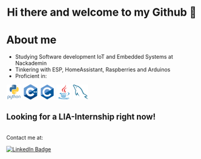<h1 align="center">
Hi there and welcome to my Github 👋
</h1>

# About me

* Studying Software development IoT and Embedded Systems at Nackademin
* Tinkering with ESP, HomeAssistant, Raspberries and Arduinos
* Proficient in:

<dl>
<img src="https://github.com/devicons/devicon/blob/master/icons/python/python-original-wordmark.svg" title="Python" alt="Python" width="40" height="40"/>
<img src="https://github.com/devicons/devicon/blob/master/icons/cplusplus/cplusplus-original.svg" title="CPP" alt="CPP" width="40" height="40"/>
<img src="https://github.com/devicons/devicon/blob/master/icons/c/c-original.svg" title="C" alt="C" width="40" height="40"/>
<img src="https://github.com/devicons/devicon/blob/master/icons/java/java-original.svg" title="Java" alt="Java" width="40" height="40"/>
<img src="https://github.com/devicons/devicon/blob/master/icons/mysql/mysql-original.svg" title="Swift" alt="Swift" width="40" height="40"/>
  
</dl>

## Looking for a LIA-Internship right now!

<p>
  <br>
  Contact me at:
</p>
<div>
  <a href="https://www.linkedin.com/in/bj%C3%B6rn-larsson-b2b29a89/">
  <img src="https://img.shields.io/badge/LinkedIn-blue?style=for-the-badge&logo=linkedin&logoColor=white" alt="LinkedIn Badge"/>
</div>

<p>
  <br>
  <br>
</p>


<!--
**wamurti/wamurti** is a ✨ _special_ ✨ repository because its `README.md` (this file) appears on your GitHub profile.

Here are some ideas to get you started:

- 🔭 I’m currently working on ...
- 🌱 I’m currently learning ...
- 👯 I’m looking to collaborate on ...
- 🤔 I’m looking for help with ...
- 💬 Ask me about ...
- 📫 How to reach me: ...
- 😄 Pronouns: ...
- ⚡ Fun fact: ...
-->
